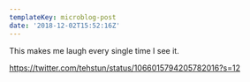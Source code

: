 ```yaml
---
templateKey: microblog-post
date: '2018-12-02T15:52:16Z'
---
```


This makes me laugh every single time I see it.

https://twitter.com/tehstun/status/1066015794205782016?s=12

